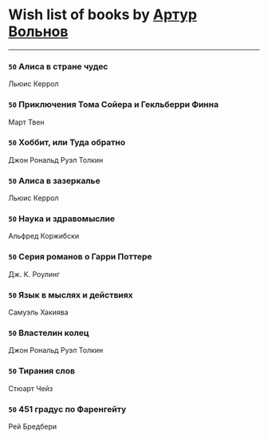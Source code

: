# Wish list of books by [Артур Вольнов](http://vk.com/id225880893)
---

### `50` Алиса в стране чудес
Льюис Керрол

### `50` Приключения Тома Сойера и Гекльберри Финна
Март Твен

### `50` Хоббит, или Туда обратно
Джон Рональд Руэл Толкин

### `50` Алиса в зазеркалье
Льюис Керрол

### `50` Наука и здравомыслие
Альфред Коржибски

### `50` Серия романов о Гарри Поттере
Дж. К. Роулинг

### `50` Язык в мыслях и действиях
Самуэль Хакиява

### `50` Властелин колец
Джон Рональд Руэл Толкин

### `50` Тирания слов
Стюарт Чейз

### `50` 451 градус по Фаренгейту
Рей Бредбери

